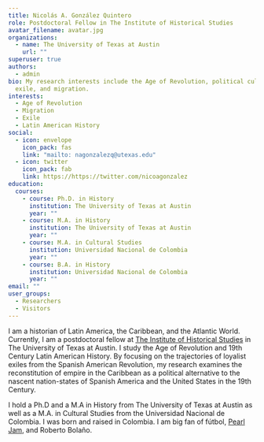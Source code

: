 ```yaml
---
title: Nicolás A. González Quintero
role: Postdoctoral Fellow in The Institute of Historical Studies
avatar_filename: avatar.jpg
organizations:
  - name: The University of Texas at Austin
    url: ""
superuser: true
authors:
  - admin
bio: My research interests include the Age of Revolution, political culture,
  exile, and migration.
interests:
  - Age of Revolution
  - Migration
  - Exile
  - Latin American History
social:
  - icon: envelope
    icon_pack: fas
    link: "mailto: nagonzalezq@utexas.edu"
  - icon: twitter
    icon_pack: fab
    link: https://https://twitter.com/nicoagonzalez
education:
  courses:
    - course: Ph.D. in History
      institution: The University of Texas at Austin
      year: ""
    - course: M.A. in History
      institution: The University of Texas at Austin
      year: ""
    - course: M.A. in Cultural Studies
      institution: Universidad Nacional de Colombia
      year: ""
    - course: B.A. in History
      institution: Universidad Nacional de Colombia
      year: ""
email: ""
user_groups:
  - Researchers
  - Visitors
---
```

I am a historian of Latin America, the Caribbean, and the Atlantic World. Currently, I am a postdoctoral fellow at [The Institute of Historical Studies](https://liberalarts.utexas.edu/historicalstudies/index.php) in The University of Texas at Austin. I study the Age of Revolution and 19th Century Latin American History. By focusing on the trajectories of loyalist exiles from the Spanish American Revolution, my research examines the reconstitution of empire in the Caribbean as a political alternative to the nascent nation-states of Spanish America and the United States in the 19th Century.

I hold a Ph.D and a M.A in History from The University of Texas at Austin as well as a M.A. in Cultural Studies from the Universidad Nacional de Colombia. I was born and raised in Colombia. I am big fan of fútbol, [Pearl Jam](https://pearljam.com/), and Roberto Bolaño.